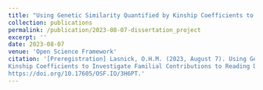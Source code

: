 ```yaml
---
title: "Using Genetic Similarity Quantified by Kinship Coefficients to Investigate Familial Contributions to Reading Disorder."
collection: publications
permalink: /publication/2023-08-07-dissertation_project
excerpt: ''
date: 2023-08-07
venue: 'Open Science Framework'
citation: '[Preregistration] Lasnick, O.H.M. (2023, August 7). Using Genetic Similarity Quantified by
Kinship Coefficients to Investigate Familial Contributions to Reading Disorder. OSF Preregistration:
https://doi.org/10.17605/OSF.IO/3H6PT.'
---
```

